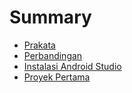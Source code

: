 # Summary

* [Prakata](README.md)
* [Perbandingan](perbandingan.md)
* [Instalasi Android Studio](instalasi-android-studio.md)
* [Proyek Pertama](proyek-pertama.md)


